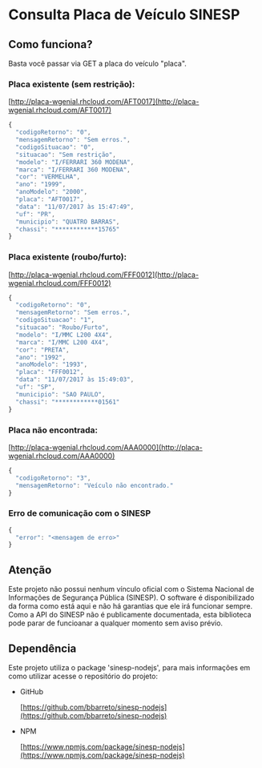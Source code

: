 # Consulta Placa de Veículo SINESP

## Como funciona?

Basta você passar via GET a placa do veículo "placa".

### Placa existente (sem restrição):

[http://placa-wgenial.rhcloud.com/AFT0017](http://placa-wgenial.rhcloud.com/AFT0017)

```javascript
{
  "codigoRetorno": "0",
  "mensagemRetorno": "Sem erros.",
  "codigoSituacao": "0",
  "situacao": "Sem restrição",
  "modelo": "I/FERRARI 360 MODENA",
  "marca": "I/FERRARI 360 MODENA",
  "cor": "VERMELHA",
  "ano": "1999",
  "anoModelo": "2000",
  "placa": "AFT0017",
  "data": "11/07/2017 às 15:47:49",
  "uf": "PR",
  "municipio": "QUATRO BARRAS",
  "chassi": "************15765"
}
```

### Placa existente (roubo/furto):

[http://placa-wgenial.rhcloud.com/FFF0012](http://placa-wgenial.rhcloud.com/FFF0012)

```javascript
{
  "codigoRetorno": "0",
  "mensagemRetorno": "Sem erros.",
  "codigoSituacao": "1",
  "situacao": "Roubo/Furto",
  "modelo": "I/MMC L200 4X4",
  "marca": "I/MMC L200 4X4",
  "cor": "PRETA",
  "ano": "1992",
  "anoModelo": "1993",
  "placa": "FFF0012",
  "data": "11/07/2017 às 15:49:03",
  "uf": "SP",
  "municipio": "SAO PAULO",
  "chassi": "************01561"
}
```

### Placa não encontrada:

[http://placa-wgenial.rhcloud.com/AAA0000](http://placa-wgenial.rhcloud.com/AAA0000)

```javascript
{
  "codigoRetorno": "3",
  "mensagemRetorno": "Veículo não encontrado."
}
```

### Erro de comunicação com o SINESP

```javascript
{
  "error": "<mensagem de erro>"
}
```

## Atenção

Este projeto não possui nenhum vínculo oficial com o Sistema Nacional de Informações de Segurança Pública (SINESP). O software é disponibilizado da forma como está aqui e não há garantias que ele irá funcionar sempre. Como a API do SINESP não é publicamente documentada, esta biblioteca pode parar de funcioanar a qualquer momento sem aviso prévio.


## Dependência

Este projeto utiliza o package 'sinesp-nodejs', para mais informações em como utilizar acesse o repositório do projeto:

- GitHub
  
  [https://github.com/bbarreto/sinesp-nodejs](https://github.com/bbarreto/sinesp-nodejs)

- NPM
  
  [https://www.npmjs.com/package/sinesp-nodejs](https://www.npmjs.com/package/sinesp-nodejs)
